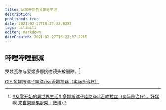 ```yaml
---
title: 从零开始的异世界生活
description: 
published: true
date: 2021-02-27T15:27:32.828Z
tags: bilibili
editor: markdown
dateCreated: 2021-02-27T15:22:37.223Z
---
```


## 哔哩哔哩删减

罗兹瓦尔与爱姬多娜接吻镜头被删除。[^re_0_S2EX]

[GIF 多娜跟骡子哇路kiss舌吻拉丝（实际是治疗）](https://archive.is/kjbkh/3e10132014c50b3cb165e1f03628918427a8f5ea.gif)

[^re_0_S2EX]: [#从零开始的异世界生活# 多娜跟骡子哇路kiss舌吻拉丝（实际是治疗），好猛啊 来自果厨果厨果 - 微博](https://archive.is/kjbkh "https://weibo.com/1679854890/K2orphwwk")